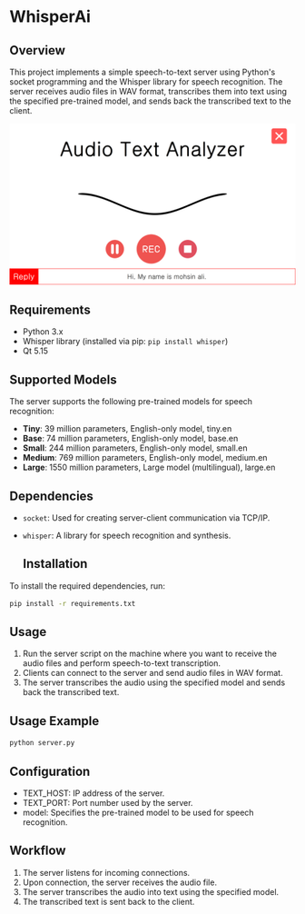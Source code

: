 # WhisperAi

## Overview
This project implements a simple speech-to-text server using Python's socket programming and the Whisper library for speech recognition. The server receives audio files in WAV format, transcribes them into text using the specified pre-trained model, and sends back the transcribed text to the client.


![Qt recording app](images/RecordingApp.png)

## Requirements
- Python 3.x
- Whisper library (installed via pip: `pip install whisper`)
- Qt 5.15

## Supported Models
The server supports the following pre-trained models for speech recognition:
- **Tiny**: 39 million parameters, English-only model, tiny.en
- **Base**: 74 million parameters, English-only model, base.en
- **Small**: 244 million parameters, English-only model, small.en
- **Medium**: 769 million parameters, English-only model, medium.en
- **Large**: 1550 million parameters, Large model (multilingual), large.en

## Dependencies
- `socket`: Used for creating server-client communication via TCP/IP.
- `whisper`: A library for speech recognition and synthesis.

  ## Installation
To install the required dependencies, run:
```bash
pip install -r requirements.txt
```

## Usage
1. Run the server script on the machine where you want to receive the audio files and perform speech-to-text transcription.
2. Clients can connect to the server and send audio files in WAV format.
3. The server transcribes the audio using the specified model and sends back the transcribed text.

## Usage Example
```bash
python server.py
```

## Configuration
- TEXT_HOST: IP address of the server.
- TEXT_PORT: Port number used by the server.
- model: Specifies the pre-trained model to be used for speech recognition.
## Workflow
1) The server listens for incoming connections.
2) Upon connection, the server receives the audio file.
3) The server transcribes the audio into text using the specified model.
4) The transcribed text is sent back to the client.
